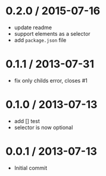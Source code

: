 
0.2.0 / 2015-07-16
==================

  * update readme
  * support elements as a selector
  * add `package.json` file

0.1.1 / 2013-07-31
==================

 * fix only childs error, closes #1

0.1.0 / 2013-07-13
==================

 * add [] test
 * selector is now optional

0.0.1 / 2013-07-13
==================

 * Initial commit
